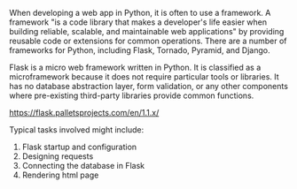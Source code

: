 When developing a web app in Python, it is often to use a framework. A framework "is a code library that makes a developer's life easier when building reliable, scalable, and maintainable web applications" by providing reusable code or extensions for common operations. There are a number of frameworks for Python, including Flask, Tornado, Pyramid, and Django.

Flask is a micro web framework written in Python. It is classified as a microframework because it does not require particular tools or libraries. It has no database abstraction layer, form validation, or any other components where pre-existing third-party libraries provide common functions.

https://flask.palletsprojects.com/en/1.1.x/

Typical tasks involved might include:
1. Flask startup and configuration
2. Designing requests
3. Connecting the database in Flask
4. Rendering html page 

